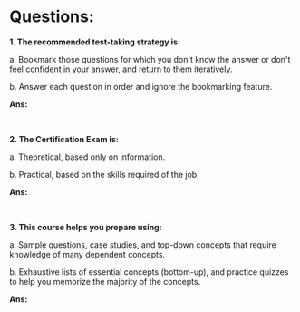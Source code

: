 # Questions:

**1. The recommended test-taking strategy is:**

a. Bookmark those questions for which you don't know the answer or don't feel confident in your answer, and return to them iteratively.

b. Answer each question in order and ignore the bookmarking feature.

**Ans:**

<br/>

**2. The Certification Exam is:**

a. Theoretical, based only on information.

b. Practical, based on the skills required of the job.

**Ans:**

<br/>

**3. This course helps you prepare using:**

a. Sample questions, case studies, and top-down concepts that require knowledge of many dependent concepts.

b. Exhaustive lists of essential concepts (bottom-up), and practice quizzes to help you memorize the majority of the concepts.

**Ans:**

<br/>


